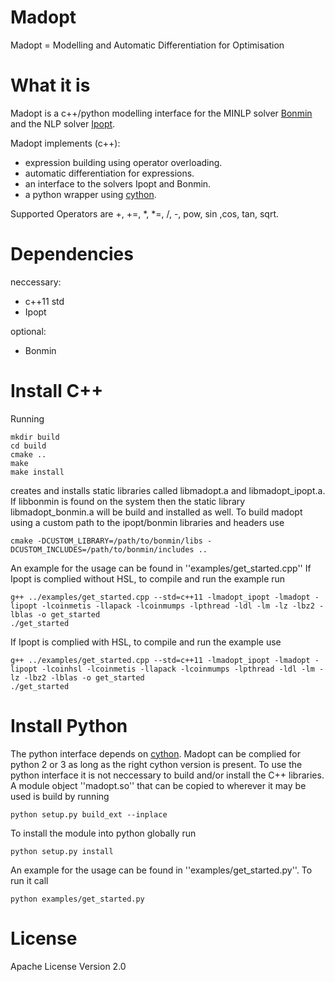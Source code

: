 Madopt
======
Madopt = Modelling and Automatic Differentiation for Optimisation

What it is
==========

Madopt is a c++/python modelling interface for the MINLP solver [Bonmin](https://projects.coin-or.org/Bonmin) and the NLP solver [Ipopt](https://projects.coin-or.org/Ipopt).

Madopt implements (c++):
- expression building using operator overloading. 
- automatic differentiation for expressions.
- an interface to the solvers Ipopt and Bonmin.
- a python wrapper using [cython](http://cython.org/).

Supported Operators are 
+, +=, *, *=, /, -, pow, sin ,cos, tan, sqrt.

Dependencies
============
neccessary:
- c++11 std
- Ipopt

optional:
- Bonmin

Install C++
===========
Running
```
mkdir build
cd build
cmake ..
make
make install
```
creates and installs static libraries called libmadopt.a and libmadopt_ipopt.a.
If libbonmin is found on the system then the static library libmadopt_bonmin.a
will be build and installed as well.
To build madopt using a custom path to the ipopt/bonmin libraries and headers
use
```
cmake -DCUSTOM_LIBRARY=/path/to/bonmin/libs -DCUSTOM_INCLUDES=/path/to/bonmin/includes ..
```
An example for the usage can be found in ''examples/get_started.cpp''
If Ipopt is complied without HSL, to compile and run the example run
```
g++ ../examples/get_started.cpp --std=c++11 -lmadopt_ipopt -lmadopt -lipopt -lcoinmetis -llapack -lcoinmumps -lpthread -ldl -lm -lz -lbz2 -lblas -o get_started
./get_started
```
If Ipopt is complied with HSL, to compile and run the example use
```
g++ ../examples/get_started.cpp --std=c++11 -lmadopt_ipopt -lmadopt -lipopt -lcoinhsl -lcoinmetis -llapack -lcoinmumps -lpthread -ldl -lm -lz -lbz2 -lblas -o get_started
./get_started
```

Install Python
==============
The python interface depends on [cython](http://cython.org/). 
Madopt can be complied for python 2 or 3 as long as the right cython version is present.
To use the python interface it is not neccessary to build and/or install the
C++ libraries.
A module object ''madopt.so'' that can be copied to wherever it may be used is
build by running
```
python setup.py build_ext --inplace
```
To install the module into python globally run
```
python setup.py install
```
An example for the usage can be found in ''examples/get_started.py''. To run it call
```
python examples/get_started.py
```

License
=======

Apache License Version 2.0
